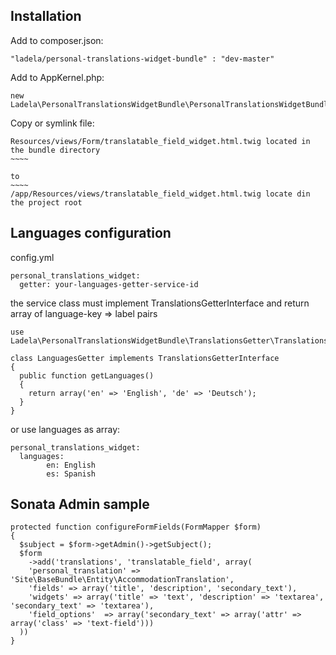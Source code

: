 Installation
----------

Add to composer.json:
~~~~~~~~~~~~~~~~~~~~
"ladela/personal-translations-widget-bundle" : "dev-master"
~~~~~~~~~~~~~~~~~~~~

Add to AppKernel.php:
```
new Ladela\PersonalTranslationsWidgetBundle\PersonalTranslationsWidgetBundle(),
```

Copy or symlink file:
~~~~~~~~~~~~~~~~~~~~
Resources/views/Form/translatable_field_widget.html.twig located in the bundle directory
~~~~

to
~~~~
/app/Resources/views/translatable_field_widget.html.twig locate din the project root
~~~~~~~~~~~~~~~~~~~~


Languages configuration
---------

config.yml
~~~~~~~~~~
personal_translations_widget:
  getter: your-languages-getter-service-id
~~~~~~~~~~
  the service class must implement TranslationsGetterInterface and return array of language-key => label pairs

```
use Ladela\PersonalTranslationsWidgetBundle\TranslationsGetter\TranslationsGetterInterface;

class LanguagesGetter implements TranslationsGetterInterface
{
  public function getLanguages()
  {
    return array('en' => 'English', 'de' => 'Deutsch');
  }
}
```

or use languages as array:
~~~~~~~~~~
personal_translations_widget:
  languages:
        en: English
        es: Spanish
~~~~~~~~~~

Sonata Admin sample
---

~~~
protected function configureFormFields(FormMapper $form)
{
  $subject = $form->getAdmin()->getSubject();
  $form
    ->add('translations', 'translatable_field', array(
    'personal_translation' => 'Site\BaseBundle\Entity\AccommodationTranslation',
    'fields' => array('title', 'description', 'secondary_text'),
    'widgets' => array('title' => 'text', 'description' => 'textarea', 'secondary_text' => 'textarea'),
    'field_options'  => array('secondary_text' => array('attr' => array('class' => 'text-field')))
  ))
}
~~~
